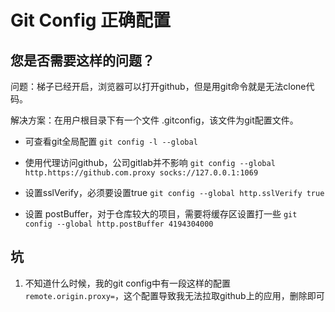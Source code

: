 # Git Config 正确配置

## 您是否需要这样的问题？

问题：梯子已经开启，浏览器可以打开github，但是用git命令就是无法clone代码。

解决方案：在用户根目录下有一个文件 .gitconfig，该文件为git配置文件。

* 可查看git全局配置 `git config -l --global`

* 使用代理访问github，公司gitlab并不影响 `git config --global http.https://github.com.proxy socks://127.0.0.1:1069`

* 设置sslVerify，必须要设置true  `git config --global http.sslVerify true`

* 设置 postBuffer，对于仓库较大的项目，需要将缓存区设置打一些 `git config --global http.postBuffer 4194304000`



## 坑

1. 不知道什么时候，我的git config中有一段这样的配置`remote.origin.proxy=`，这个配置导致我无法拉取github上的应用，删除即可
